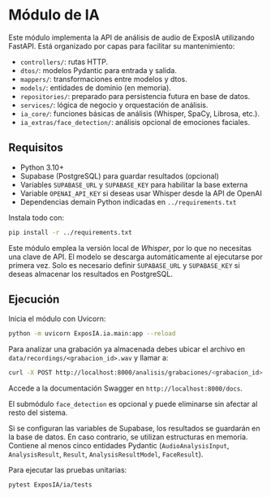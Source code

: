 # Módulo de IA

Este módulo implementa la API de análisis de audio de ExposIA utilizando FastAPI. 
Está organizado por capas para facilitar su mantenimiento:

- `controllers/`: rutas HTTP.
- `dtos/`: modelos Pydantic para entrada y salida.
- `mappers/`: transformaciones entre modelos y dtos.
- `models/`: entidades de dominio (en memoria).
- `repositories/`: preparado para persistencia futura en base de datos.
- `services/`: lógica de negocio y orquestación de análisis.
- `ia_core/`: funciones básicas de análisis (Whisper, SpaCy, Librosa, etc.).
- `ia_extras/face_detection/`: análisis opcional de emociones faciales.

## Requisitos

- Python 3.10+
- Supabase (PostgreSQL) para guardar resultados (opcional)
- Variables `SUPABASE_URL` y `SUPABASE_KEY` para habilitar la base externa
- Variable `OPENAI_API_KEY` si deseas usar Whisper desde la API de OpenAI
- Dependencias demain Python indicadas en `../requirements.txt`

Instala todo con:

```bash
pip install -r ../requirements.txt
```

Este módulo emplea la versión local de *Whisper*, por lo que no necesitas una
clave de API. El modelo se descarga automáticamente al ejecutarse por primera
vez. Solo es necesario definir `SUPABASE_URL` y `SUPABASE_KEY` si deseas
almacenar los resultados en PostgreSQL.

## Ejecución

Inicia el módulo con Uvicorn:

```bash
python -m uvicorn ExposIA.ia.main:app --reload
```

Para analizar una grabación ya almacenada debes ubicar el archivo en
`data/recordings/<grabacion_id>.wav` y llamar a:

```bash
curl -X POST http://localhost:8000/analisis/grabaciones/<grabacion_id>
```

Accede a la documentación Swagger en `http://localhost:8000/docs`.

El submódulo `face_detection` es opcional y puede eliminarse sin afectar al resto
del sistema.

Si se configuran las variables de Supabase, los resultados se guardarán en la base
de datos. En caso contrario, se utilizan estructuras en memoria.
Contiene al menos cinco entidades Pydantic (`AudioAnalysisInput`, `AnalysisResult`,
`Result`, `AnalysisResultModel`, `FaceResult`).

Para ejecutar las pruebas unitarias:

```bash
pytest ExposIA/ia/tests
```
